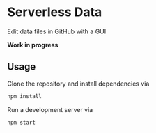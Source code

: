 # Serverless Data
Edit data files in GitHub with a GUI

**Work in progress**

## Usage
Clone the repository and install dependencies via
```bash
npm install
```

Run a development server via
```bash
npm start
```
